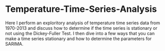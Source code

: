 # Temperature-Time-Series-Analysis
Here I perform an exploritory analysis of temperature time series data from 1970-2013 and discuss how to determine if the time series is stationary or not using the Dickey-Fuller Test. I then dive into a few ways that you can make a time series stationary and how to determine the parameters for SARIMA.
